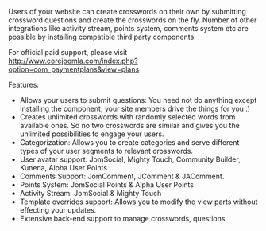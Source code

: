 Users of your website can create crosswords on their own by submitting crossword questions and create the crosswords on the fly. Number of other integrations like activity stream, points system, comments system etc are possible by installing compatible third party components.

For official paid support, please visit http://www.corejoomla.com/index.php?option=com_paymentplans&view=plans

Features:
  * Allows your users to submit questions: You need not do anything except installing the component, your site members drive the things for you :)
  * Creates unlimited crosswords with randomly selected words from available ones. So no two crosswords are similar and gives you the unlimited possibilities to engage your users.
  * Categorization: Allows you to create categories and serve different types of your user segments to relevant crosswords.
  * User avatar support: JomSocial, Mighty Touch, Community Builder, Kunena, Alpha User Points
  * Comments Support: JomComment, JComment & JAComment.
  * Points System: JomSocial Points & Alpha User Points
  * Activity Stream: JomSocial & Mighty Touch
  * Template overrides support: Allows you to modify the view parts without effecting your updates.
  * Extensive back-end support to manage crosswords, questions